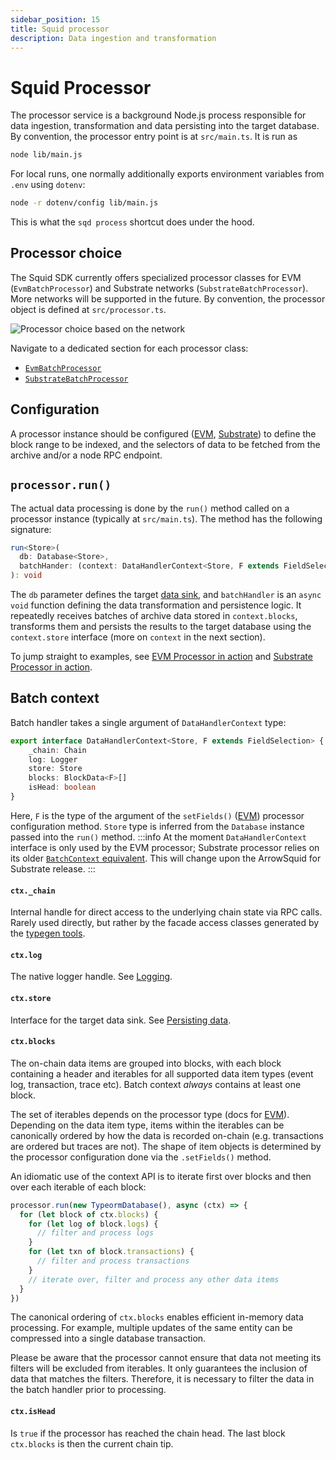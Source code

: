 ```yaml
---
sidebar_position: 15
title: Squid processor
description: Data ingestion and transformation 
---
```


# Squid Processor

The processor service is a background Node.js process responsible for data ingestion, transformation and data persisting into the target database. By convention, the processor entry point is at `src/main.ts`. It is run as
```bash
node lib/main.js
```

For local runs, one normally additionally exports environment variables from `.env` using `dotenv`:
```bash
node -r dotenv/config lib/main.js
```
This is what the `sqd process` shortcut does under the hood.

## Processor choice

The Squid SDK currently offers specialized processor classes for EVM (`EvmBatchProcessor`) and Substrate networks (`SubstrateBatchProcessor`). More networks will be supported in the future. By convention, the processor object is defined at `src/processor.ts`.

![Processor choice based on the network](</img/network-choice.png>)

Navigate to a dedicated section for each processor class:

- [`EvmBatchProcessor`](/evm-indexing)
- [`SubstrateBatchProcessor`](/firesquid/substrate-indexing)

[//]: # (!!!! Remove the /firesquid reference above once ArrowSquid for Substrate is released, _everywhere_)

## Configuration

A processor instance should be configured ([EVM](/evm-indexing/configuration), [Substrate](/firesquid/substrate-indexing/configuration)) to define the block range to be indexed, and the selectors of data to be fetched from the archive and/or a node RPC endpoint.

## `processor.run()`

The actual data processing is done by the `run()` method called on a processor instance (typically at `src/main.ts`). The method has the following signature:

```ts
run<Store>(
  db: Database<Store>,
  batchHander: (context: DataHandlerContext<Store, F extends FieldSelection>) => Promise<void>
): void
```

The `db` parameter defines the target [data sink](/store), and `batchHandler` is an `async` `void` function defining the data transformation and persistence logic. It repeatedly receives batches of archive data stored in `context.blocks`, transforms them and persists the results to the target database using the `context.store` interface (more on `context` in the next section).

To jump straight to examples, see [EVM Processor in action](/evm-indexing/batch-processor-in-action) and [Substrate Processor in action](/firesquid/substrate-indexing/batch-processor-in-action).

## Batch context

Batch handler takes a single argument of `DataHandlerContext` type:
```ts
export interface DataHandlerContext<Store, F extends FieldSelection> {
    _chain: Chain
    log: Logger
    store: Store
    blocks: BlockData<F>[]
    isHead: boolean
}
```

Here, `F` is the type of the argument of the `setFields()` ([EVM](/evm-indexing/configuration/data-selection)) processor configuration method. `Store` type is inferred from the `Database` instance passed into the `run()` method.
:::info
At the moment `DataHandlerContext` interface is only used by the EVM processor; Substrate processor relies on its older [`BatchContext` equivalent](/firesquid/basics/processor-context). This will change upon the ArrowSquid for Substrate release.
:::

[//]: # (!!!! Remove the notice once ArrowSquid for Substrate is released)
[//]: # (!!!! Add substrate data selection link once ArrowSquid for Substrate is released)

#### `ctx._chain`

Internal handle for direct access to the underlying chain state via RPC calls. Rarely used directly, but rather by the facade access classes generated by the [typegen tools](/glossary/#typegen).

#### `ctx.log`

The native logger handle. See [Logging](/basics/logging).

#### `ctx.store`

Interface for the target data sink. See [Persisting data](/store).

#### `ctx.blocks`

The on-chain data items are grouped into blocks, with each block containing a header and iterables for all supported data item types (event log, transaction, trace etc). Batch context _always_ contains at least one block.

The set of iterables depends on the processor type (docs for [EVM](/evm-indexing/context-interfaces)). Depending on the data item type, items within the iterables can be canonically ordered by how the data is recorded on-chain (e.g. transactions are ordered but traces are not). The shape of item objects is determined by the processor configuration done via the `.setFields()` method.

[//]: # (!!!! add a substrate link once it's available)

An idiomatic use of the context API is to iterate first over blocks and then over each iterable of each block:

```ts
processor.run(new TypeormDatabase(), async (ctx) => {
  for (let block of ctx.blocks) {
    for (let log of block.logs) {
      // filter and process logs
    }
    for (let txn of block.transactions) {
      // filter and process transactions
    }
    // iterate over, filter and process any other data items
  }
})
```
The canonical ordering of `ctx.blocks` enables efficient in-memory data processing. For example, multiple updates of the same entity can be compressed into a single database transaction.

Please be aware that the processor cannot ensure that data not meeting its filters will be excluded from iterables. It only guarantees the inclusion of data that matches the filters. Therefore, it is necessary to filter the data in the batch handler prior to processing.

#### `ctx.isHead`

Is `true` if the processor has reached the chain head. The last block `ctx.blocks` is then the current chain tip.
